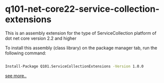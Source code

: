 # q101-net-core22-service-collection-extensions

This is an assembly extension for the type of ServiceCollection platform of dot net core version 2.2 and higher

 To install this assembly (class library) on the package manager tab, run the following command:
```bash

Install-Package Q101.ServiceCollectionExtensions -Version 1.0.0

```

[see more..](https://www.nuget.org/packages/Q101.ServiceCollectionExtensions "")

